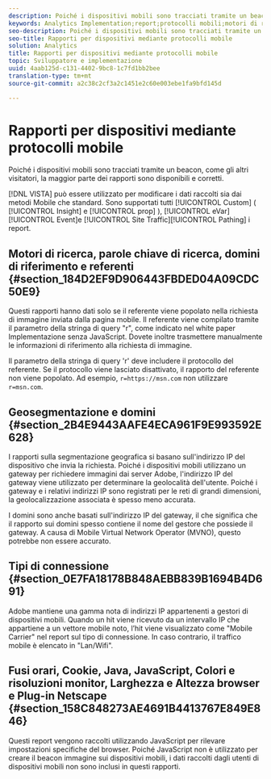 ```yaml
---
description: Poiché i dispositivi mobili sono tracciati tramite un beacon, come gli altri visitatori, la maggior parte dei rapporti sono disponibili e corretti.
keywords: Analytics Implementation;report;protocolli mobili;motori di ricerca;parole chiave di ricerca;domini di riferimento;referenti;geosegmentazione;domini;tipo di connessione;fuso orario;cookies;javascript;monitor color;monitor resolution;browser width;height;netscape plug-in
seo-description: Poiché i dispositivi mobili sono tracciati tramite un beacon, come gli altri visitatori, la maggior parte dei rapporti sono disponibili e corretti.
seo-title: Rapporti per dispositivi mediante protocolli mobile
solution: Analytics
title: Rapporti per dispositivi mediante protocolli mobile
topic: Sviluppatore e implementazione
uuid: 4aab125d-c131-4402-9bc8-1c7fd1bb2bee
translation-type: tm+mt
source-git-commit: a2c38c2cf3a2c1451e2c60e003ebe1fa9bfd145d

---
```



# Rapporti per dispositivi mediante protocolli mobile

Poiché i dispositivi mobili sono tracciati tramite un beacon, come gli altri visitatori, la maggior parte dei rapporti sono disponibili e corretti.

[!DNL VISTA] può essere utilizzato per modificare i dati raccolti sia dai metodi Mobile che standard. Sono supportati tutti [!UICONTROL Custom] ( [!UICONTROL Insight] e [!UICONTROL prop] ), [!UICONTROL eVar][!UICONTROL Event]e [!UICONTROL Site Traffic][!UICONTROL Pathing] i report.

## Motori di ricerca, parole chiave di ricerca, domini di riferimento e referenti {#section_184D2EF9D906443FBDED04A09CDC50E9}

Questi rapporti hanno dati solo se il referente viene popolato nella richiesta di immagine inviata dalla pagina mobile. Il referente viene compilato tramite il parametro della stringa di query "r", come indicato nel white paper Implementazione senza JavaScript. Dovete inoltre trasmettere manualmente le informazioni di riferimento alla richiesta di immagine.

Il parametro della stringa di query 'r' deve includere il protocollo del referente. Se il protocollo viene lasciato disattivato, il rapporto del referente non viene popolato. Ad esempio, `r=https://msn.com` non utilizzare `r=msn.com`.

## Geosegmentazione e domini {#section_2B4E9443AAFE4ECA961F9E993592E628}

I rapporti sulla segmentazione geografica si basano sull'indirizzo IP del dispositivo che invia la richiesta. Poiché i dispositivi mobili utilizzano un gateway per richiedere immagini dai server Adobe, l'indirizzo IP del gateway viene utilizzato per determinare la geolocalità dell'utente. Poiché i gateway e i relativi indirizzi IP sono registrati per le reti di grandi dimensioni, la geolocalizzazione associata è spesso meno accurata.

I domini sono anche basati sull'indirizzo IP del gateway, il che significa che il rapporto sui domini spesso contiene il nome del gestore che possiede il gateway. A causa di Mobile Virtual Network Operator (MVNO), questo potrebbe non essere accurato.

## Tipi di connessione {#section_0E7FA18178B848AEBB839B1694B4D691}

Adobe mantiene una gamma nota di indirizzi IP appartenenti a gestori di dispositivi mobili. Quando un hit viene ricevuto da un intervallo IP che appartiene a un vettore mobile noto, l’hit viene visualizzato come "Mobile Carrier" nel report sul tipo di connessione. In caso contrario, il traffico mobile è elencato in "Lan/Wifi".

## Fusi orari, Cookie, Java, JavaScript, Colori e risoluzioni monitor, Larghezza e Altezza browser e Plug-in Netscape {#section_158C848273AE4691B4413767E849E846}

Questi report vengono raccolti utilizzando JavaScript per rilevare impostazioni specifiche del browser. Poiché JavaScript non è utilizzato per creare il beacon immagine sui dispositivi mobili, i dati raccolti dagli utenti di dispositivi mobili non sono inclusi in questi rapporti.
